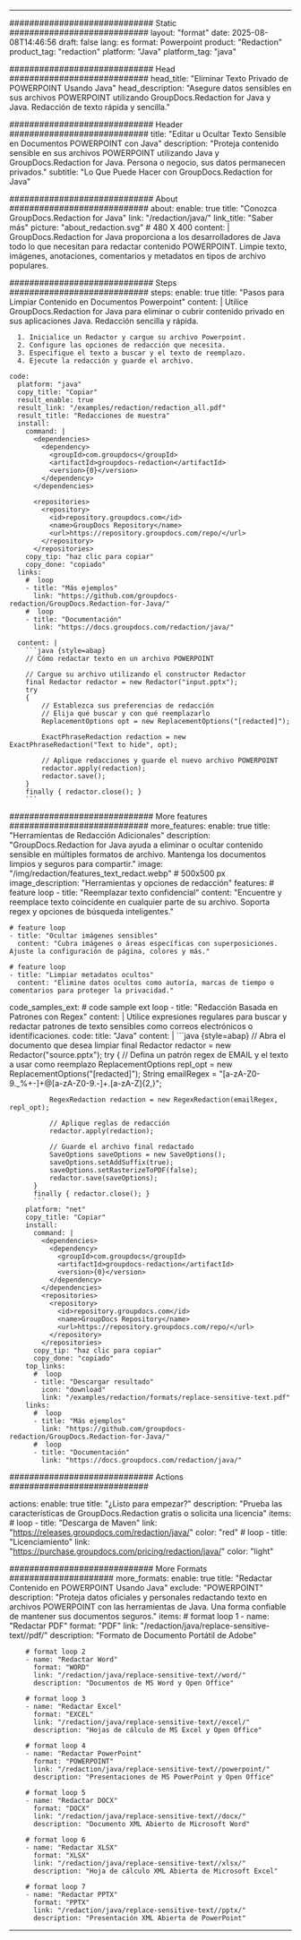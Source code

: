 
---
############################# Static ############################
layout: "format"
date:  2025-08-08T14:46:56
draft: false
lang: es
format: Powerpoint
product: "Redaction"
product_tag: "redaction"
platform: "Java"
platform_tag: "java"

############################# Head ############################
head_title: "Eliminar Texto Privado de POWERPOINT Usando Java"
head_description: "Asegure datos sensibles en sus archivos POWERPOINT utilizando GroupDocs.Redaction for Java y Java. Redacción de texto rápida y sencilla."

############################# Header ############################
title: "Editar u Ocultar Texto Sensible en Documentos POWERPOINT con Java" 
description: "Proteja contenido sensible en sus archivos POWERPOINT utilizando Java y GroupDocs.Redaction for Java. Persona o negocio, sus datos permanecen privados."
subtitle: "Lo Que Puede Hacer con GroupDocs.Redaction for Java" 

############################# About ############################
about:
    enable: true
    title: "Conozca GroupDocs.Redaction for Java"
    link: "/redaction/java/"
    link_title: "Saber más"
    picture: "about_redaction.svg" # 480 X 400
    content: |
       GroupDocs.Redaction for Java proporciona a los desarrolladores de Java todo lo que necesitan para redactar contenido POWERPOINT. Limpie texto, imágenes, anotaciones, comentarios y metadatos en tipos de archivo populares.

############################# Steps ############################
steps:
    enable: true
    title: "Pasos para Limpiar Contenido en Documentos Powerpoint"
    content: |
      Utilice GroupDocs.Redaction for Java para eliminar o cubrir contenido privado en sus aplicaciones Java. Redacción sencilla y rápida.
      
      1. Inicialice un Redactor y cargue su archivo Powerpoint.
      2. Configure las opciones de redacción que necesita.
      3. Especifique el texto a buscar y el texto de reemplazo.
      4. Ejecute la redacción y guarde el archivo.
   
    code:
      platform: "java"
      copy_title: "Copiar"
      result_enable: true
      result_link: "/examples/redaction/redaction_all.pdf"
      result_title: "Redacciones de muestra"
      install:
        command: |
          <dependencies>
            <dependency>
              <groupId>com.groupdocs</groupId>
              <artifactId>groupdocs-redaction</artifactId>
              <version>{0}</version>
            </dependency>
          </dependencies>

          <repositories>
            <repository>
              <id>repository.groupdocs.com</id>
              <name>GroupDocs Repository</name>
              <url>https://repository.groupdocs.com/repo/</url>
            </repository>
          </repositories>
        copy_tip: "haz clic para copiar"
        copy_done: "copiado"
      links:
        #  loop
        - title: "Más ejemplos"
          link: "https://github.com/groupdocs-redaction/GroupDocs.Redaction-for-Java/"
        #  loop
        - title: "Documentación"
          link: "https://docs.groupdocs.com/redaction/java/"
          
      content: |
        ```java {style=abap}
        // Cómo redactar texto en un archivo POWERPOINT

        // Cargue su archivo utilizando el constructor Redactor
        final Redactor redactor = new Redactor("input.pptx");
        try
        {
            // Establezca sus preferencias de redacción
            // Elija qué buscar y con qué reemplazarlo
            ReplacementOptions opt = new ReplacementOptions("[redacted]");
            
            ExactPhraseRedaction redaction = new ExactPhraseRedaction("Text to hide", opt);

            // Aplique redacciones y guarde el nuevo archivo POWERPOINT
            redactor.apply(redaction);
            redactor.save();
        }
        finally { redactor.close(); }
        ```            


############################# More features ############################
more_features:
  enable: true
  title: "Herramientas de Redacción Adicionales"
  description: "GroupDocs.Redaction for Java ayuda a eliminar o ocultar contenido sensible en múltiples formatos de archivo. Mantenga los documentos limpios y seguros para compartir."
  image: "/img/redaction/features_text_redact.webp" # 500x500 px
  image_description: "Herramientas y opciones de redacción"
  features:
    # feature loop
    - title: "Reemplazar texto confidencial"
      content: "Encuentre y reemplace texto coincidente en cualquier parte de su archivo. Soporta regex y opciones de búsqueda inteligentes."

    # feature loop
    - title: "Ocultar imágenes sensibles"
      content: "Cubra imágenes o áreas específicas con superposiciones. Ajuste la configuración de página, colores y más."

    # feature loop
    - title: "Limpiar metadatos ocultos"
      content: "Elimine datos ocultos como autoría, marcas de tiempo o comentarios para proteger la privacidad."
      
  code_samples_ext:
    # code sample ext loop
    - title: "Redacción Basada en Patrones con Regex"
      content: |
        Utilice expresiones regulares para buscar y redactar patrones de texto sensibles como correos electrónicos o identificaciones.
      code:
        title: "Java"
        content: |
          ```java {style=abap}
          //  Abra el documento que desea limpiar
          final Redactor redactor = new Redactor("source.pptx");
          try
          {
              // Defina un patrón regex de EMAIL y el texto a usar como reemplazo
              ReplacementOptions repl_opt = new ReplacementOptions("[redacted]");
              String emailRegex = "[a-zA-Z0-9._%+-]+@[a-zA-Z0-9.-]+\.[a-zA-Z]{2,}";

              RegexRedaction redaction = new RegexRedaction(emailRegex, repl_opt);
              
              // Aplique reglas de redacción
              redactor.apply(redaction);

              // Guarde el archivo final redactado
              SaveOptions saveOptions = new SaveOptions();
              saveOptions.setAddSuffix(true);
              saveOptions.setRasterizeToPDF(false);
              redactor.save(saveOptions);
          }
          finally { redactor.close(); }
          ```
        platform: "net"
        copy_title: "Copiar"
        install:
          command: |
            <dependencies>
              <dependency>
                <groupId>com.groupdocs</groupId>
                <artifactId>groupdocs-redaction</artifactId>
                <version>{0}</version>
              </dependency>
            </dependencies>
            <repositories>
              <repository>
                <id>repository.groupdocs.com</id>
                <name>GroupDocs Repository</name>
                <url>https://repository.groupdocs.com/repo/</url>
              </repository>
            </repositories>
          copy_tip: "haz clic para copiar"
          copy_done: "copiado"
        top_links:
          #  loop
          - title: "Descargar resultado"
            icon: "download"
            link: "/examples/redaction/formats/replace-sensitive-text.pdf"
        links:
          #  loop
          - title: "Más ejemplos"
            link: "https://github.com/groupdocs-redaction/GroupDocs.Redaction-for-Java/"
          #  loop
          - title: "Documentación"
            link: "https://docs.groupdocs.com/redaction/java/"


############################# Actions ############################

actions:
  enable: true
  title: "¿Listo para empezar?"
  description: "Prueba las características de GroupDocs.Redaction gratis o solicita una licencia"
  items:
    #  loop
    - title: "Descarga de Maven"
      link: "https://releases.groupdocs.com/redaction/java/"
      color: "red"
        #  loop
    - title: "Licenciamiento"
      link: "https://purchase.groupdocs.com/pricing/redaction/java/"
      color: "light"


############################# More Formats #####################
more_formats:
    enable: true
    title: "Redactar Contenido en POWERPOINT Usando Java"
    exclude: "POWERPOINT"
    description: "Proteja datos oficiales y personales redactando texto en archivos POWERPOINT con las herramientas de Java. Una forma confiable de mantener sus documentos seguros."
    items: 
        # format loop 1
        - name: "Redactar PDF"
          format: "PDF"
          link: "/redaction/java/replace-sensitive-text//pdf/"
          description: "Formato de Documento Portátil de Adobe"

        # format loop 2
        - name: "Redactar Word"
          format: "WORD"
          link: "/redaction/java/replace-sensitive-text//word/"
          description: "Documentos de MS Word y Open Office"
          
        # format loop 3
        - name: "Redactar Excel"
          format: "EXCEL"
          link: "/redaction/java/replace-sensitive-text//excel/"
          description: "Hojas de cálculo de MS Excel y Open Office"

        # format loop 4
        - name: "Redactar PowerPoint"
          format: "POWERPOINT"
          link: "/redaction/java/replace-sensitive-text//powerpoint/"
          description: "Presentaciones de MS PowerPoint y Open Office"

        # format loop 5
        - name: "Redactar DOCX"
          format: "DOCX"
          link: "/redaction/java/replace-sensitive-text//docx/"
          description: "Documento XML Abierto de Microsoft Word"
          
        # format loop 6
        - name: "Redactar XLSX"
          format: "XLSX"
          link: "/redaction/java/replace-sensitive-text//xlsx/"
          description: "Hoja de cálculo XML Abierta de Microsoft Excel"
          
        # format loop 7
        - name: "Redactar PPTX"
          format: "PPTX"
          link: "/redaction/java/replace-sensitive-text//pptx/"
          description: "Presentación XML Abierta de PowerPoint"


---